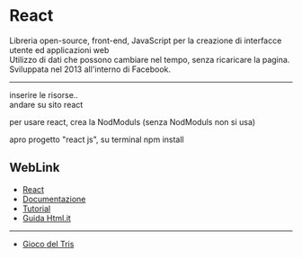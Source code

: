 # React
Libreria open-source, front-end, JavaScript per la creazione di interfacce utente ed applicazioni web  
Utilizzo di dati che possono cambiare nel tempo, senza ricaricare la pagina.  
Sviluppata nel 2013 all'interno di Facebook.  

---
inserire le risorse..  
andare su sito react

per usare react, crea la NodModuls (senza NodModuls non si usa)


apro progetto "react js", su terminal npm install


## WebLink
- [React](https://it.reactjs.org/)
- [Documentazione](https://it.reactjs.org/docs/getting-started.html)
- [Tutorial](https://it.reactjs.org/tutorial/tutorial.html)
- [Guida Html.it](https://www.html.it/guide/react-la-guida/)

---
- [Gioco del Tris](https://codepen.io/gaearon/pen/gWWZgR?editors=0010)